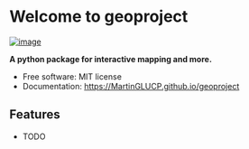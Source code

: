 # Welcome to geoproject


[![image](https://img.shields.io/pypi/v/geoproject.svg)](https://pypi.python.org/pypi/geoproject)


**A python package for interactive mapping and more.**


-   Free software: MIT license
-   Documentation: <https://MartinGLUCP.github.io/geoproject>
    

## Features

-   TODO
